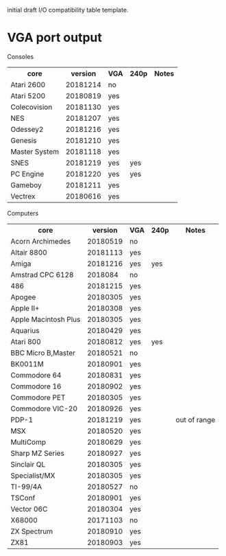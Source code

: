 initial draft I/O compatibility table template.
# VGA port output
Consoles
<table><tr><th>core</th><th>version</th><th>VGA</th><th>240p</th><th>Notes</th></tr>
<tr><td>Atari 2600</td><td>20181214</td><td>no</td><td></td><td></td></tr>
<tr><td>Atari 5200</td><td>20180819</td><td>yes</td><td></td><td></td></tr>
<tr><td>Colecovision</td><td>20181130</td><td>yes</td><td></td><td></td></tr>
<tr><td>NES</td><td>20181207</td><td>yes</td><td></td><td></td></tr>
<tr><td>Odessey2</td><td>20181216</td><td>yes</td><td></td><td></td></tr>
<tr><td>Genesis</td><td>20181210</td><td>yes</td><td></td><td></td></tr>
<tr><td>Master System</td><td>20181118</td><td>yes</td><td></td><td></td></tr>
<tr><td>SNES</td><td>20181219</td><td>yes</td><td>yes</td><td></td></tr>
<tr><td>PC Engine</td><td>20181220</td><td>yes</td><td>yes</td><td></td></tr>
<tr><td>Gameboy</td><td>20181211</td><td>yes</td><td></td><td></td></tr>
<tr><td>Vectrex</td><td>20180616</td><td>yes</td><td></td><td></td></tr>
</table>
Computers
<table><tr><th>core</th><th>version</th><th>VGA</th><th>240p</th><th>Notes</th></tr>
<tr><td>Acorn Archimedes</td><td>20180519</td><td>no</td><td></td><td></td></tr>
<tr><td>Altair 8800</td><td>20181113</td><td>yes</td><td></td><td></td></tr>
<tr><td>Amiga</td><td>20181216</td><td>yes</td><td>yes</td><td></td></tr>
<tr><td>Amstrad CPC 6128</td><td>2018084</td><td>no</td><td></td><td></td></tr>
<tr><td>486</td><td>20181215</td><td>yes</td><td></td><td></td></tr>
<tr><td>Apogee</td><td>20180305</td><td>yes</td><td></td><td></td></tr>
<tr><td>Apple II+</td><td>20180308</td><td>yes</td><td></td><td></td></tr>
<tr><td>Apple Macintosh Plus</td><td>20180305</td><td>yes</td><td></td><td></td></tr>
<tr><td>Aquarius</td><td>20180429</td><td>yes</td><td></td><td></td></tr>
<tr><td>Atari 800</td><td>20180812</td><td>yes</td><td>yes</td><td></td></tr>
<tr><td>BBC Micro B,Master</td><td>20180521</td><td>no</td><td></td><td></td></tr>
<tr><td>BK0011M</td><td>20180901</td><td>yes</td><td></td><td></td></tr>
<tr><td>Commodore 64</td><td>20180831</td><td>yes</td><td></td><td></td></tr>
<tr><td>Commodore 16</td><td>20180902</td><td>yes</td><td></td><td></td></tr>
<tr><td>Commodore PET</td><td>20180305</td><td>yes</td><td></td><td></td></tr>
<tr><td>Commodore VIC-20</td><td>20180926</td><td>yes</td><td></td><td></td></tr>
<tr><td>PDP-1</td><td>20181219</td><td>yes</td><td></td><td>out of range</td></tr>
<tr><td>MSX</td><td>20180520</td><td>yes</td><td></td><td></td></tr>
<tr><td>MultiComp</td><td>20180629</td><td>yes</td><td></td><td></td></tr>
<tr><td>Sharp MZ Series</td><td>20180927</td><td>yes</td><td></td><td></td></tr>
<tr><td>Sinclair QL</td><td>20180305</td><td>yes</td><td></td><td></td></tr>
<tr><td>Specialist/MX</td><td>20180305</td><td>yes</td><td></td><td></td></tr>
<tr><td>TI-99/4A</td><td>20180527</td><td>no</td><td></td><td></td></tr>
<tr><td>TSConf</td><td>20180901</td><td>yes</td><td></td><td></td></tr>
<tr><td>Vector 06C</td><td>20180304</td><td>yes</td><td></td><td></td></tr>
<tr><td>X68000</td><td>20171103</td><td>no</td><td></td><td></td></tr>
<tr><td>ZX Spectrum</td><td>20180910</td><td>yes</td><td></td><td></td></tr>
<tr><td>ZX81</td><td>20180903</td><td>yes</td><td></td><td></td></tr>
</table>






